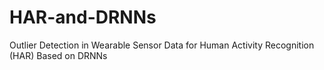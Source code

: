 # HAR-and-DRNNs
Outlier Detection in Wearable Sensor Data for Human Activity Recognition (HAR) Based on DRNNs
